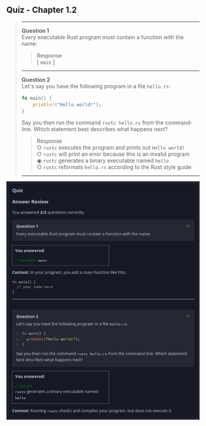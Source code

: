 ## Quiz - Chapter 1.2 ##

> ---
> **Question 1**<br>
> Every executable Rust program must contain a function with 
> the name:
>
>> Response<br>
>> [ ```main``` ]
> 
> ---
> 
> **Question 2**<br>
> Let's say you have the following program in a file
> ```hello.rs```:
>
> ```rust
> fn main() {
>     println!("Hello world!");
> }
> ```
>
> Say you then run the command ```rustc hello.rs``` from the 
> command-line. Which statement best describes what happens 
> next?
>
> > Response<br>
> > ○ ```rustc``` executes the program and prints out
> > ```Hello world!```<br>
> > ○ ```rustc``` will print an error because this is an 
> > invalid program<br>
> > ◉ ```rustc``` generates a binary executable named 
> > ```hello```<br>
> > ○ ```rustc``` reformats ```hello.rs``` according to the 
> > Rust style guide
> ---

![image](../additional-files/images/quiz_0102.png)

